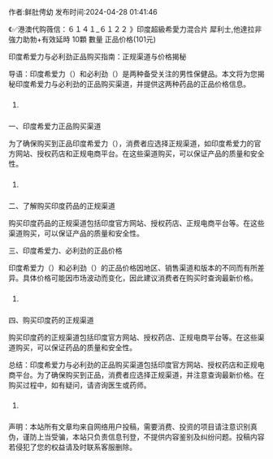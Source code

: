 <p>作者:鲜肚俜幼 发布时间:2024-04-28 01:41:46</p>
<p>《✅港澳代购薇信：６１４１_６１２２ 》印度超級希愛力混合片 犀利士,他達拉非 強力助勃+有效延時 10顆 數量 正品价格(101元) </p>
									<p></p><p>印度希爱力与必利劲正品购买指南：正规渠道与价格揭秘</p><p>导语：印度希爱力（）和必利劲（）是两种备受关注的男性保健品。本文将为您揭秘印度希爱力与必利劲的正品购买渠道，并提供这两种药品的正品价格信息。</p><ol class style><li><h3 style></h3></li></ol><p>一、印度希爱力正品购买渠道</p><p>为了确保购买到正品印度希爱力（），消费者应选择正规渠道，如印度希爱力的官方网站、授权药店和正规电商平台。在这些渠道购买，可以保证产品的质量和安全性。</p><ol class style><li><h3 style></h3></li></ol><p>二、了解购买印度药品的正规渠道</p><p>购买印度药品的正规渠道包括印度官方网站、授权药店、正规电商平台等。在这些渠道购买，可以保证产品的质量和安全性。</p><p>三、印度希爱力、必利劲的正品价格</p><p>印度希爱力（）和必利劲（）的正品价格因地区、销售渠道和版本的不同而有所差异。具体价格可能因市场波动而变化，因此建议消费者在购买时查询最新价格。</p><ol class style><li><h3 style></h3></li></ol><p>四、购买印度药的正规渠道</p><p>购买印度药的正规渠道包括印度官方网站、授权药店、正规电商平台等。在这些渠道购买，可以保证药品的质量和安全性。</p><p>总结：印度希爱力与必利劲的正品购买渠道包括印度官方网站、授权药店和正规电商平台。为了确保购买到正品，消费者应选择正规渠道，并注意查询最新价格。在购买过程中，如有疑问，请咨询医生或药师。</p><p></p><ol class style><li><h3 style></h3></li></ol><p></p>				声明：本站所有文章均来自网络用户投稿，需要消费、投资的项目请注意识别真伪，谨防上当受骗，本站只负责信息刊登，不提供内容鉴别及纠纷问题。投稿内容若侵犯了您的权益请及时联系客服删除。				
